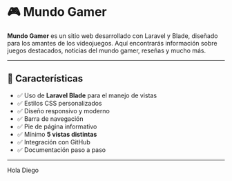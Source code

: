 # 🎮 Mundo Gamer

**Mundo Gamer** es un sitio web desarrollado con Laravel y Blade, diseñado para los amantes de los videojuegos. Aquí encontrarás información sobre juegos destacados, noticias del mundo gamer, reseñas y mucho más.

---

## 🚀 Características

- ✅ Uso de **Laravel Blade** para el manejo de vistas
- ✅ Estilos CSS personalizados
- ✅ Diseño responsivo y moderno
- ✅ Barra de navegación
- ✅ Pie de página informativo
- ✅ Mínimo **5 vistas distintas**
- ✅ Integración con GitHub
- ✅ Documentación paso a paso

---

Hola Diego
